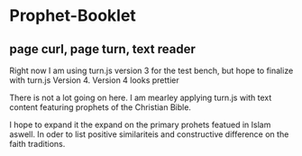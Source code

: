 # Prophet-Booklet

## page curl, page turn, text reader

Right now I am using turn.js version 3 for the test bench, but hope to finalize with turn.js Version 4.
Version 4 looks prettier

There is not a lot going on here. I am mearley applying turn.js with text content featuring prophets of the Christian Bible.

I hope to expand it the expand on the primary prohets featued in Islam aswell. In oder to list positive similariteis and constructive difference on the faith traditions.
